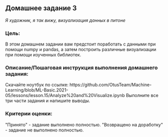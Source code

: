 <h2>Домашнее задание 3</h2>
<i>Я художник, я так вижу, визуализация данных в питоне</i>

<h3>Цель:</h3>
В этом домашнем задании вам предстоит поработать с данными при помощи numpy и pandas, а затем построить различные визуализации при помощи изученных библиотек.


<h3>Описание/Пошаговая инструкция выполнения домашнего задания:</h3>
Скачайте ноутбук по ссылке:
https://github.com/OtusTeam/Machine-Learning/blob/ML-Basic.2021-05/lessons/lesson.15/Analyze%20and%20Visualize.ipynb
Выполните все три части задания и напишите выводы.

<h3>Критерии оценки:</h3>
"Принято" - задание выполнено полностью.
"Возвращено на доработку" - задание не выполнено полностью.

